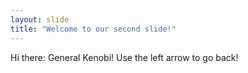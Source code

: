```yaml
---
layout: slide
title: "Welcome to our second slide!"
---
```

Hi there: General Kenobi! 
Use the left arrow to go back!